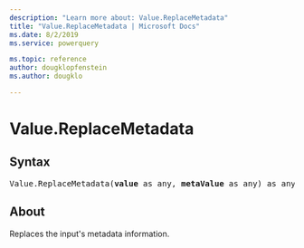 ```yaml
---
description: "Learn more about: Value.ReplaceMetadata"
title: "Value.ReplaceMetadata | Microsoft Docs"
ms.date: 8/2/2019
ms.service: powerquery

ms.topic: reference
author: dougklopfenstein
ms.author: dougklo

---
```

# Value.ReplaceMetadata

## Syntax

<pre>
Value.ReplaceMetadata(<b>value</b> as any, <b>metaValue</b> as any) as any
</pre>
  
## About  
Replaces the input's metadata information.
